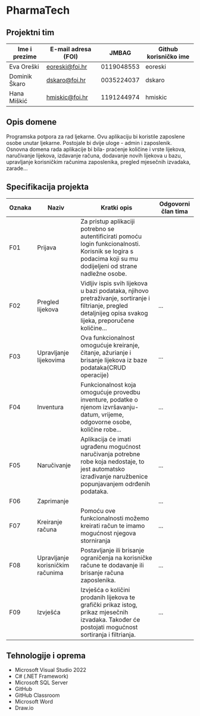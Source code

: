
# PharmaTech 

## Projektni tim

Ime i prezime | E-mail adresa (FOI) | JMBAG | Github korisničko ime
------------  | ------------------- | ----- | ---------------------
Eva Oreški | eoreski@foi.hr | 0119048553 | eoreski
Dominik Škaro | dskaro@foi.hr | 0035224037 | dskaro
Hana Miškić | hmiskic@foi.hr | 1191244974| hmiskic


## Opis domene
Programska potpora za rad ljekarne. Ovu aplikaciju bi koristile zaposlene osobe unutar ljekarne. Postojale bi dvije uloge - admin i zaposlenik. Osnovna domena rada aplikacije bi bila- praćenje količine i vrste lijekova, naručivanje lijekova, izdavanje računa, dodavanje novih lijekova u bazu, upravljanje korisničkim računima zaposlenika, pregled mjesečnih izvadaka, zarade...

## Specifikacija projekta

Oznaka | Naziv | Kratki opis | Odgovorni član tima
------ | ----- | ----------- | -------------------
F01 |Prijava  | Za pristup aplikaciji potrebno se autentificirati pomoću login funkcionalnosti. Korisnik se logira s podacima koji su mu dodijeljeni od strane nadležne osobe. | 
F02 |Pregled lijekova  | Vidljiv ispis svih lijekova u bazi podataka, njihovo pretraživanje, sortiranje i filtrianje, pregled detaljnijeg opisa svakog lijeka, preporučene količine...  | ...
F03 |Upravljanje lijekovima | Ova funkcionalnost omogućuje kreiranje, čitanje, ažurianje i brisanje lijekova iz baze podataka(CRUD operacije) | ...
F04 |Inventura| Funkcionalnost koja omogućuje provedbu inventure, podatke o njenom izvršavanju- datum, vrijeme, odgovorne osobe, količine robe...| ...
F05 |Naručivanje  | Aplikacija će imati ugrađenu mogućnost naručivanja potrebne robe koja nedostaje, to jest automatsko izrađivanje naružbenice popunjavanjem odrđenih podataka. | ...
F06 |Zaprimanje |   | ...
F07 |Kreiranje računa  |Pomoću ove funkcionalnosti možemo kreirati račun te imamo mogućnost njegova storniranja| ...
F08 |Upravljanje korisničkim računima |Postavljanje ili brisanje ograničenja na korisničke račune te dodavanje ili brisanje računa zaposlenika.  | ...
F09 |Izvješća | Izvješća o količini prodanih lijekova te grafički prikaz istog, prikaz mjesečnih izvadaka. Također će postojati mogućnost sortiranja i filtrianja. | ...

## Tehnologije i oprema
- Microsoft Visual Studio 2022
- C# (.NET Framework)
- Microsoft SQL Server
- GitHub
- GitHub Classroom
- Microsoft Word
- Draw.io
